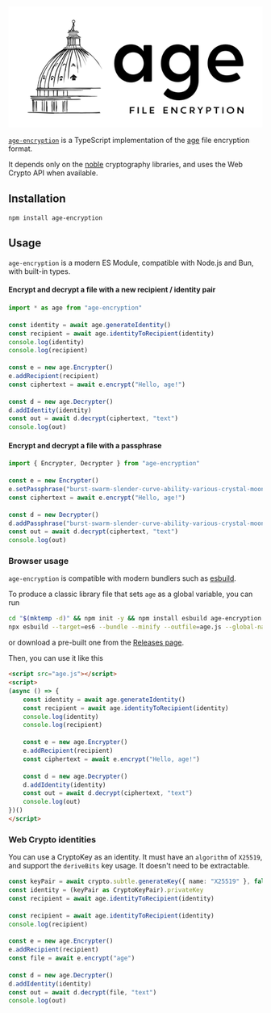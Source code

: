 <p align="center">
    <picture>
        <source media="(prefers-color-scheme: dark)" srcset="https://github.com/FiloSottile/age/blob/main/logo/logo_white.svg">
        <source media="(prefers-color-scheme: light)" srcset="https://github.com/FiloSottile/age/blob/main/logo/logo.svg">
        <img alt="The age logo, an wireframe of St. Peters dome in Rome, with the text: age, file encryption" width="600" src="https://github.com/FiloSottile/age/blob/main/logo/logo.svg">
    </picture>
</p>

[`age-encryption`](https://www.npmjs.com/package/age-encryption) is a TypeScript
implementation of the [age](https://age-encryption.org) file encryption format.

It depends only on the [noble](https://paulmillr.com/noble/) cryptography
libraries, and uses the Web Crypto API when available.

## Installation

```sh
npm install age-encryption
```

## Usage

`age-encryption` is a modern ES Module, compatible with Node.js and Bun, with built-in types.

#### Encrypt and decrypt a file with a new recipient / identity pair

```ts
import * as age from "age-encryption"

const identity = await age.generateIdentity()
const recipient = await age.identityToRecipient(identity)
console.log(identity)
console.log(recipient)

const e = new age.Encrypter()
e.addRecipient(recipient)
const ciphertext = await e.encrypt("Hello, age!")

const d = new age.Decrypter()
d.addIdentity(identity)
const out = await d.decrypt(ciphertext, "text")
console.log(out)
```

#### Encrypt and decrypt a file with a passphrase

```ts
import { Encrypter, Decrypter } from "age-encryption"

const e = new Encrypter()
e.setPassphrase("burst-swarm-slender-curve-ability-various-crystal-moon-affair-three")
const ciphertext = await e.encrypt("Hello, age!")

const d = new Decrypter()
d.addPassphrase("burst-swarm-slender-curve-ability-various-crystal-moon-affair-three")
const out = await d.decrypt(ciphertext, "text")
console.log(out)
```

### Browser usage

`age-encryption` is compatible with modern bundlers such as [esbuild](https://esbuild.github.io/).

To produce a classic library file that sets `age` as a global variable, you can run

```sh
cd "$(mktemp -d)" && npm init -y && npm install esbuild age-encryption
npx esbuild --target=es6 --bundle --minify --outfile=age.js --global-name=age age-encryption
```

or download a pre-built one from the [Releases page](https://github.com/FiloSottile/typage/releases).

<!-- TODO: why doesn't

  npx --package esbuild --package age-encryption -- esbuild ...

work? It should run esbuild in an environment where age-encryption is available. -->

Then, you can use it like this

```html
<script src="age.js"></script>
<script>
(async () => {
    const identity = await age.generateIdentity()
    const recipient = await age.identityToRecipient(identity)
    console.log(identity)
    console.log(recipient)

    const e = new age.Encrypter()
    e.addRecipient(recipient)
    const ciphertext = await e.encrypt("Hello, age!")

    const d = new age.Decrypter()
    d.addIdentity(identity)
    const out = await d.decrypt(ciphertext, "text")
    console.log(out)
})()
</script>
```

### Web Crypto identities

You can use a CryptoKey as an identity. It must have an `algorithm` of `X25519`,
and support the `deriveBits` key usage. It doesn't need to be extractable.

```ts
const keyPair = await crypto.subtle.generateKey({ name: "X25519" }, false, ["deriveBits"])
const identity = (keyPair as CryptoKeyPair).privateKey
const recipient = await age.identityToRecipient(identity)

const recipient = await age.identityToRecipient(identity)
console.log(recipient)

const e = new age.Encrypter()
e.addRecipient(recipient)
const file = await e.encrypt("age")

const d = new age.Decrypter()
d.addIdentity(identity)
const out = await d.decrypt(file, "text")
console.log(out)
```
